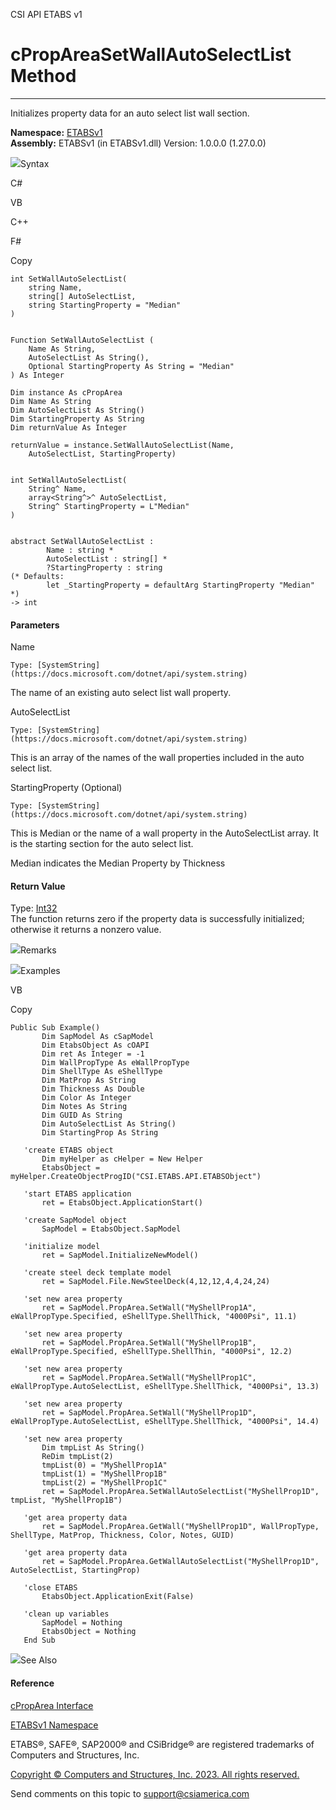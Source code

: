 ﻿

CSI API ETABS v1

# cPropAreaSetWallAutoSelectList Method  
  
---  
  
Initializes property data for an auto select list wall section.

**Namespace:** [ETABSv1](2780f1b8-2033-5289-2298-1cdb2a7508d9.htm)  
**Assembly:** ETABSv1 (in ETABSv1.dll) Version: 1.0.0.0 (1.27.0.0)

![](../icons/SectionExpanded.png)Syntax

C#

VB

C++

F#

Copy

    
    
    int SetWallAutoSelectList(
    	string Name,
    	string[] AutoSelectList,
    	string StartingProperty = "Median"
    )
    
    
    Function SetWallAutoSelectList ( 
    	Name As String,
    	AutoSelectList As String(),
    	Optional StartingProperty As String = "Median"
    ) As Integer
    
    Dim instance As cPropArea
    Dim Name As String
    Dim AutoSelectList As String()
    Dim StartingProperty As String
    Dim returnValue As Integer
    
    returnValue = instance.SetWallAutoSelectList(Name, 
    	AutoSelectList, StartingProperty)
    
    
    int SetWallAutoSelectList(
    	String^ Name, 
    	array<String^>^ AutoSelectList, 
    	String^ StartingProperty = L"Median"
    )
    
    
    abstract SetWallAutoSelectList : 
            Name : string * 
            AutoSelectList : string[] * 
            ?StartingProperty : string 
    (* Defaults:
            let _StartingProperty = defaultArg StartingProperty "Median"
    *)
    -> int 
    

#### Parameters

Name

    Type: [SystemString](https://docs.microsoft.com/dotnet/api/system.string)  
The name of an existing auto select list wall property.

AutoSelectList

    Type: [SystemString](https://docs.microsoft.com/dotnet/api/system.string)  
This is an array of the names of the wall properties included in the auto
select list.

StartingProperty (Optional)

    Type: [SystemString](https://docs.microsoft.com/dotnet/api/system.string)  
This is Median or the name of a wall property in the AutoSelectList array. It
is the starting section for the auto select list.

Median indicates the Median Property by Thickness

#### Return Value

Type: [Int32](https://docs.microsoft.com/dotnet/api/system.int32)  
The function returns zero if the property data is successfully initialized;
otherwise it returns a nonzero value.

![](../icons/SectionExpanded.png)Remarks

![](../icons/SectionExpanded.png)Examples

VB

Copy

    
    
    Public Sub Example()
           Dim SapModel As cSapModel
           Dim EtabsObject As cOAPI
           Dim ret As Integer = -1
           Dim WallPropType As eWallPropType
           Dim ShellType As eShellType
           Dim MatProp As String
           Dim Thickness As Double
           Dim Color As Integer
           Dim Notes As String
           Dim GUID As String
           Dim AutoSelectList As String()
           Dim StartingProp As String
    
       'create ETABS object
           Dim myHelper as cHelper = New Helper
           EtabsObject = myHelper.CreateObjectProgID("CSI.ETABS.API.ETABSObject")
    
       'start ETABS application
           ret = EtabsObject.ApplicationStart()
    
       'create SapModel object
           SapModel = EtabsObject.SapModel
    
       'initialize model
           ret = SapModel.InitializeNewModel()
    
       'create steel deck template model
           ret = SapModel.File.NewSteelDeck(4,12,12,4,4,24,24)
    
       'set new area property
           ret = SapModel.PropArea.SetWall("MyShellProp1A", eWallPropType.Specified, eShellType.ShellThick, "4000Psi", 11.1)
    
       'set new area property
           ret = SapModel.PropArea.SetWall("MyShellProp1B", eWallPropType.Specified, eShellType.ShellThin, "4000Psi", 12.2)
    
       'set new area property
           ret = SapModel.PropArea.SetWall("MyShellProp1C", eWallPropType.AutoSelectList, eShellType.ShellThick, "4000Psi", 13.3)
    
       'set new area property
           ret = SapModel.PropArea.SetWall("MyShellProp1D", eWallPropType.AutoSelectList, eShellType.ShellThick, "4000Psi", 14.4)
    
       'set new area property
           Dim tmpList As String()
           ReDim tmpList(2)
           tmpList(0) = "MyShellProp1A"
           tmpList(1) = "MyShellProp1B"
           tmpList(2) = "MyShellProp1C"
           ret = SapModel.PropArea.SetWallAutoSelectList("MyShellProp1D", tmpList, "MyShellProp1B")
    
       'get area property data
           ret = SapModel.PropArea.GetWall("MyShellProp1D", WallPropType, ShellType, MatProp, Thickness, Color, Notes, GUID)
    
       'get area property data
           ret = SapModel.PropArea.GetWallAutoSelectList("MyShellProp1D", AutoSelectList, StartingProp)
    
       'close ETABS
           EtabsObject.ApplicationExit(False)
    
       'clean up variables
           SapModel = Nothing
           EtabsObject = Nothing
       End Sub

![](../icons/SectionExpanded.png)See Also

#### Reference

[cPropArea Interface](05202e19-1948-3d93-0a27-426378bde769.htm)

[ETABSv1 Namespace](2780f1b8-2033-5289-2298-1cdb2a7508d9.htm)

ETABS®, SAFE®, SAP2000® and CSiBridge® are registered trademarks of Computers
and Structures, Inc.  

[Copyright © Computers and Structures, Inc. 2023. All rights
reserved.](http://www.csiamerica.com)

Send comments on this topic to
[support@csiamerica.com](mailto:support%40csiamerica.com?Subject=CSI%20API%20ETABS%20v1)

